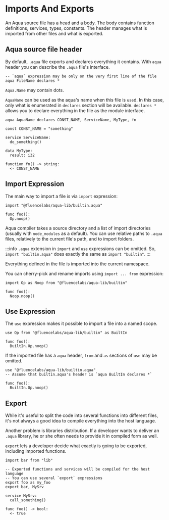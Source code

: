 # Imports And Exports

An Aqua source file has a head and a body. The body contains function definitions, services, types, constants. The header manages what is imported from other files and what is exported.

## Aqua source file header

By default, `.aqua` file exports and declares everything it contains. With `aqua` header you can describe the `.aqua` file's interface.

```aqua
-- `aqua` expression may be only on the very first line of the file
aqua FileName declares *
```

`Aqua.Name` may contain dots.

`AquaName` can be used as the aqua's name when this file is `use`d. In this case, only what is enumerated in `declares` section will be available. `declares *` allows you to declare everything in the file as the module interface.

```aqua
aqua AquaName declares CONST_NAME, ServiceName, MyType, fn

const CONST_NAME = "something"

service ServiceName:
  do_something()
  
data MyType:
  result: i32  

function fn() -> string:
  <- CONST_NAME
```

## Import Expression

The main way to import a file is via `import` expression:

```aqua
import "@fluencelabs/aqua-lib/builtin.aqua"

func foo():
  Op.noop()
```

Aqua compiler takes a source directory and a list of import directories (usually with `node_modules` as a default). You can use relative paths to `.aqua` files, relatively to the current file's path, and to import folders.

:::info
`.aqua` extension in `import` and `use` expressions can be omitted. So, `import "builtin.aqua"` does exactly the same as `import "builtin"`.
:::

Everything defined in the file is imported into the current namespace.

You can cherry-pick and rename imports using `import ... from` expression:

```aqua
import Op as Noop from "@fluencelabs/aqua-lib/builtin"

func foo():
  Noop.noop()
```

## Use Expression

The `use` expression makes it possible to import a file into a named scope.

```aqua
use Op from "@fluencelabs/aqua-lib/builtin" as BuiltIn

func foo():
  BuiltIn.Op.noop()
```

If the imported file has a `aqua` header, `from` and `as` sections of `use` may be omitted.

```aqua
use "@fluencelabs/aqua-lib/builtin.aqua"
-- Assume that builtin.aqua's header is `aqua BuiltIn declares *`

func foo():
  BuiltIn.Op.noop()
```

## Export

While it's useful to split the code into several functions into different files, it's not always a good idea to compile everything into the host language.

Another problem is libraries distribution. If a developer wants to deliver an `.aqua` library, he or she often needs to provide it in compiled form as well.

`export` lets a developer decide what exactly is going to be exported, including imported functions.

```aqua
import bar from "lib"

-- Exported functions and services will be compiled for the host language
-- You can use several `export` expressions
export foo as my_foo
export bar, MySrv

service MySrv:
  call_something()

func foo() -> bool:
  <- true  
```
